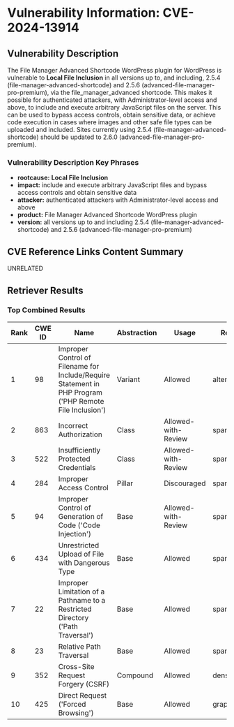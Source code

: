 # Vulnerability Information: CVE-2024-13914

## Vulnerability Description
The File Manager Advanced Shortcode WordPress plugin for WordPress is vulnerable to **Local File Inclusion** in all versions up to, and including, 2.5.4 (file-manager-advanced-shortcode) and 2.5.6 (advanced-file-manager-pro-premium), via the file_manager_advanced shortcode. This makes it possible for authenticated attackers, with Administrator-level access and above, to include and execute arbitrary JavaScript files on the server. This can be used to bypass access controls, obtain sensitive data, or achieve code execution in cases where images and other safe file types can be uploaded and included. Sites currently using 2.5.4 (file-manager-advanced-shortcode) should be updated to 2.6.0 (advanced-file-manager-pro-premium).

### Vulnerability Description Key Phrases
- **rootcause:** **Local File Inclusion**
- **impact:** include and execute arbitrary JavaScript files and bypass access controls and obtain sensitive data
- **attacker:** authenticated attackers with Administrator-level access and above
- **product:** File Manager Advanced Shortcode WordPress plugin
- **version:** all versions up to and including 2.5.4 (file-manager-advanced-shortcode) and 2.5.6 (advanced-file-manager-pro-premium)

## CVE Reference Links Content Summary
UNRELATED

## Retriever Results

### Top Combined Results

| Rank | CWE ID | Name | Abstraction | Usage  | Retrievers | Individual Scores |
|------|--------|------|-------------|-------|------------|-------------------|
| 1 | 98 | Improper Control of Filename for Include/Require Statement in PHP Program ('PHP Remote File Inclusion') | Variant | Allowed | alternate_terms | 1.000 |
| 2 | 863 | Incorrect Authorization | Class | Allowed-with-Review | sparse | 0.611 |
| 3 | 522 | Insufficiently Protected Credentials | Class | Allowed-with-Review | sparse | 0.610 |
| 4 | 284 | Improper Access Control | Pillar | Discouraged | sparse | 0.605 |
| 5 | 94 | Improper Control of Generation of Code ('Code Injection') | Base | Allowed-with-Review | sparse | 0.601 |
| 6 | 434 | Unrestricted Upload of File with Dangerous Type | Base | Allowed | sparse | 0.601 |
| 7 | 22 | Improper Limitation of a Pathname to a Restricted Directory ('Path Traversal') | Base | Allowed | sparse | 0.600 |
| 8 | 23 | Relative Path Traversal | Base | Allowed | sparse | 0.598 |
| 9 | 352 | Cross-Site Request Forgery (CSRF) | Compound | Allowed | dense | 0.592 |
| 10 | 425 | Direct Request ('Forced Browsing') | Base | Allowed | graph | 0.003 |

